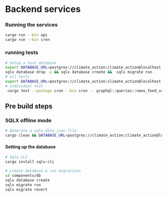 # Backend services

### Running the services
```bash
cargo run --bin api
cargo run --bin cron
```
### running tests
```bash
# Setup a test database
export DATABASE_URL=postgres://climate_action:climate_action@localhost:5432/climate_action_test 
sqlx database drop -y && sqlx database create &&  sqlx migrate run
# all tests
export DATABASE_URL=postgres://climate_action:climate_action@localhost:5432/climate_action_test  cargo test -- --nocapture
# individual test
 cargo test --package cron --bin cron -- graphql::queries::news_feed_urls::tests::get_news_feed_urls_test --exact --nocapture 

```

## Pre build steps
### SQLX offline mode

```bash
# Generate a sqlx-data.json file
cargo clean && DATABASE_URL=postgres://climate_action:climate_action@localhost:5432/climate_action cargo sqlx prepare --merged
```
#### Setting up the database
```sh
# Sqlx CLI
cargo install sqlx-cli 

# create database & run migrations
cd components/db
sqlx database create
sqlx migrate run
sqlx migrate revert

```
